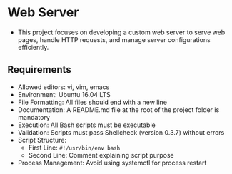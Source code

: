 # Web Server
- This project focuses on developing a custom web server to serve web pages, handle HTTP requests, and manage server configurations efficiently.

## Requirements 
- Allowed editors: vi, vim, emacs
- Environment: Ubuntu 16.04 LTS
- File Formatting: All files should end with a new line
- Documentation: A README.md file at the root of the project folder is mandatory
- Execution: All Bash scripts must be executable
- Validation: Scripts must pass Shellcheck (version 0.3.7) without errors
- Script Structure:
  - First Line: `#!/usr/bin/env bash`
  - Second Line: Comment explaining script purpose
- Process Management: Avoid using systemctl for process restart


